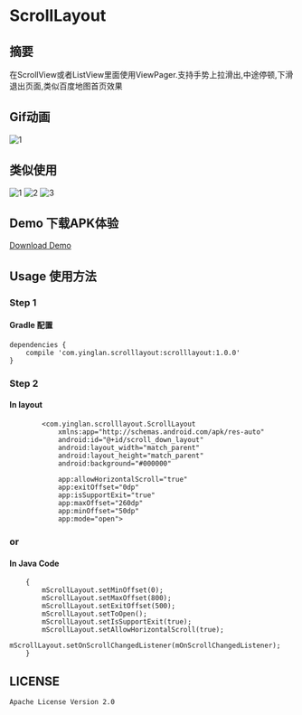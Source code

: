# ScrollLayout
## 摘要
在ScrollView或者ListView里面使用ViewPager.支持手势上拉滑出,中途停顿,下滑退出页面,类似百度地图首页效果

## Gif动画
![1](https://github.com/yingLanNull/ScrollLayout/blob/master/Show/demo.gif)

## 类似使用
![1](https://github.com/yingLanNull/ScrollLayout/blob/master/Show/Screenshot18.png)
![2](https://github.com/yingLanNull/ScrollLayout/blob/master/Show/Screenshot42.png)
![3](https://github.com/yingLanNull/ScrollLayout/blob/master/Show/Screenshot58.png)

## Demo 下载APK体验
[Download Demo](https://github.com/yingLanNull/ScrollLayout/raw/master/Show/app-debug.apk)

## Usage 使用方法
### Step 1
#### Gradle 配置
```
dependencies {
    compile 'com.yinglan.scrolllayout:scrolllayout:1.0.0'
}
```

### Step 2

#### In layout
```
	    <com.yinglan.scrolllayout.ScrollLayout
	        xmlns:app="http://schemas.android.com/apk/res-auto"
            android:id="@+id/scroll_down_layout"
            android:layout_width="match_parent"
            android:layout_height="match_parent"
            android:background="#000000"

            app:allowHorizontalScroll="true"
            app:exitOffset="0dp"
            app:isSupportExit="true"
            app:maxOffset="260dp"
            app:minOffset="50dp"
            app:mode="open">

```

### or

#### In Java Code
```
	{
	    mScrollLayout.setMinOffset(0);
        mScrollLayout.setMaxOffset(800);
        mScrollLayout.setExitOffset(500);
        mScrollLayout.setToOpen();
        mScrollLayout.setIsSupportExit(true);
        mScrollLayout.setAllowHorizontalScroll(true);
        mScrollLayout.setOnScrollChangedListener(mOnScrollChangedListener);
    }

```

## LICENSE

    Apache License Version 2.0

